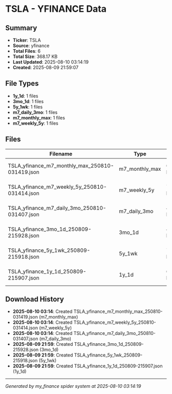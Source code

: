 # TSLA - YFINANCE Data

## Summary
- **Ticker**: TSLA
- **Source**: yfinance
- **Total Files**: 6
- **Total Size**: 368.17 KB
- **Last Updated**: 2025-08-10 03:14:19
- **Created**: 2025-08-09 21:59:07

## File Types
- **1y_1d**: 1 files
- **3mo_1d**: 1 files
- **5y_1wk**: 1 files
- **m7_daily_3mo**: 1 files
- **m7_monthly_max**: 1 files
- **m7_weekly_5y**: 1 files

## Files

| Filename | Type | Size | Created | MD5 Hash |
|----------|------|------|---------|----------|
| TSLA_yfinance_m7_monthly_max_250810-031419.json | m7_monthly_max | 63.09 KB | 2025-08-10 03:14 | `715dbf71...` |
| TSLA_yfinance_m7_weekly_5y_250810-031414.json | m7_weekly_5y | 72.96 KB | 2025-08-10 03:14 | `85710834...` |
| TSLA_yfinance_m7_daily_3mo_250810-031407.json | m7_daily_3mo | 46.31 KB | 2025-08-10 03:14 | `fc0456a0...` |
| TSLA_yfinance_3mo_1d_250809-215928.json | 3mo_1d | 44.83 KB | 2025-08-09 21:59 | `9111a389...` |
| TSLA_yfinance_5y_1wk_250809-215918.json | 5y_1wk | 71.48 KB | 2025-08-09 21:59 | `bbbf86cb...` |
| TSLA_yfinance_1y_1d_250809-215907.json | 1y_1d | 69.49 KB | 2025-08-09 21:59 | `6ebf17ac...` |

## Download History

- **2025-08-10 03:14**: Created TSLA_yfinance_m7_monthly_max_250810-031419.json (m7_monthly_max)
- **2025-08-10 03:14**: Created TSLA_yfinance_m7_weekly_5y_250810-031414.json (m7_weekly_5y)
- **2025-08-10 03:14**: Created TSLA_yfinance_m7_daily_3mo_250810-031407.json (m7_daily_3mo)
- **2025-08-09 21:59**: Created TSLA_yfinance_3mo_1d_250809-215928.json (3mo_1d)
- **2025-08-09 21:59**: Created TSLA_yfinance_5y_1wk_250809-215918.json (5y_1wk)
- **2025-08-09 21:59**: Created TSLA_yfinance_1y_1d_250809-215907.json (1y_1d)

---
*Generated by my_finance spider system at 2025-08-10 03:14:19*
